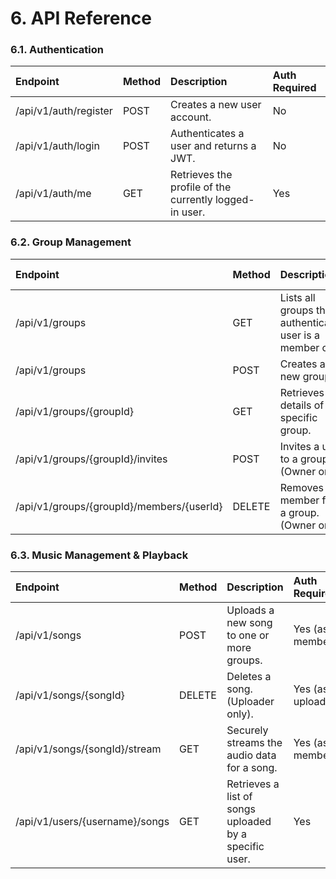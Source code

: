 # 6. API Reference

### 6.1. Authentication

| Endpoint | Method | Description | Auth Required |
| :--- | :--- | :--- | :--- |
| /api/v1/auth/register | POST | Creates a new user account. | No |
| /api/v1/auth/login | POST | Authenticates a user and returns a JWT. | No |
| /api/v1/auth/me | GET | Retrieves the profile of the currently logged-in user. | Yes |

### 6.2. Group Management

| Endpoint | Method | Description | Auth Required |
| :--- | :--- | :--- | :--- |
| /api/v1/groups | GET | Lists all groups the authenticated user is a member of. | Yes |
| /api/v1/groups | POST | Creates a new group. | Yes |
| /api/v1/groups/{groupId} | GET | Retrieves the details of a specific group. | Yes (as member) |
| /api/v1/groups/{groupId}/invites | POST | Invites a user to a group. (Owner only). | Yes (as owner) |
| /api/v1/groups/{groupId}/members/{userId} | DELETE | Removes a member from a group. (Owner only). | Yes (as owner) |

### 6.3. Music Management & Playback

| Endpoint | Method | Description | Auth Required |
| :--- | :--- | :--- | :--- |
| /api/v1/songs | POST | Uploads a new song to one or more groups. | Yes (as member) |
| /api/v1/songs/{songId} | DELETE | Deletes a song. (Uploader only). | Yes (as uploader) |
| /api/v1/songs/{songId}/stream | GET | Securely streams the audio data for a song. | Yes (as member) |
| /api/v1/users/{username}/songs | GET | Retrieves a list of songs uploaded by a specific user. | Yes |
